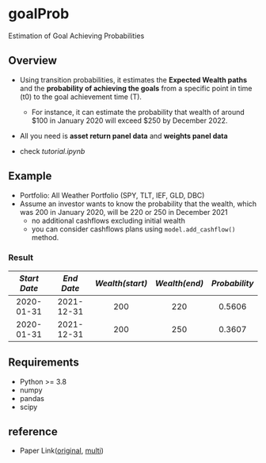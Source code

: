 # goalProb
Estimation of Goal Achieving Probabilities

## Overview
- Using transition probabilities, it estimates the **Expected Wealth paths** and the **probability of achieving the goals** from a specific point in time (t0) to the goal achievement time (T).
  - For instance, it can estimate the probability that wealth of around $100 in January 2020 will exceed $250 by December 2022.

- All you need is **asset return panel data** and **weights panel data** 
- check *tutorial.ipynb*

## Example
- Portfolio: All Weather Portfolio (SPY, TLT, IEF, GLD, DBC)
- Assume an investor wants to know the probability that the wealth, which was 200 in January 2020, will be 220 or 250 in December 2021
  - no additional cashflows excluding initial wealth
  - you can consider cashflows plans using `model.add_cashflow()` method.
### Result

| *Start Date* | *End Date* | *Wealth(start)* | *Wealth(end)* | *Probability* |
|:------------:|:----------:|:---------------:|:-------------:|:-------------:|
|  2020-01-31  | 2021-12-31 |       200       |      220      |     0.5606  |
|  2020-01-31  |    2021-12-31    |       200       |      250      |  0.3607 |


## Requirements
- Python >= 3.8
- numpy
- pandas
- scipy


## reference
- Paper Link([original](https://srdas.github.io/Papers/DP_Paper.pdf), [multi](https://srdas.github.io/Papers/MultWealthGoals.pdf))
   